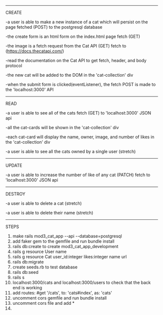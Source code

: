 ------------------------------------------------------------------------------------------------------------------------------------------
CREATE

-a user is able to make a new instance of a cat which will persist on the page fetched (POST) to the postgresql database

-the create form is an html form on the index.html page fetch (GET)

-the image is a fetch request from the Cat API (GET) fetch to (https://docs.thecatapi.com/)

-read the documentation on the Cat API to get fetch, header, and body protocol

-the new cat will be added to the DOM in the 'cat-collection' div

-when the submit form is clicked(eventListener), the fetch POST is made to the 'localhost:3000' API

------------------------------------------------------------------------------------------------------------------------------------------

  READ

  -a user is able to see all of the cats fetch (GET) to 'localhost:3000' JSON api

  -all the cat-cards will be shown in the 'cat-collection' div

  -each cat-card will display the name, owner, image, and number of likes in the 'cat-collection' div

  -a user is able to see all the cats owned by a single user (stretch)

------------------------------------------------------------------------------------------------------------------------------------------

  UPDATE

  -a user is able to increase the number of like of any cat (PATCH) fetch to 'localhost:3000' JSON api

  ------------------------------------------------------------------------------------------------------------------------------------------

  DESTROY

  -a user is able to delete a cat (stretch)

  -a user is able to delete their name (stretch)

--------------------------------------------------------------------------------------------------------------------------------------------

STEPS

1. make rails mod3_cat_app --api --database=postgresql
2. add faker gem to the gemfile and run bundle install
3. rails db:create to create mod3_cat_app_development
4. rails g resource User name
5. rails g resource Cat user_id:integer likes:integer name url
6. rails db:migrate
7.  create seeds.rb to test database
8. rails db:seed
9. rails s
10. localhost:3000/cats and localhost:3000/users to check that the back end is working
11. add routes: #get '/cats', to: 'cats#index', as: 'cats'
12. uncomment cors gemfile and run bundle install
13. uncomment cors file and add *
14.
